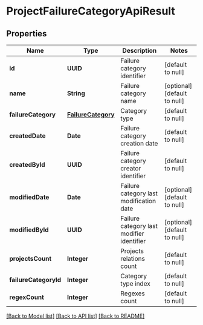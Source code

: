 # ProjectFailureCategoryApiResult
## Properties

| Name | Type | Description | Notes |
|------------ | ------------- | ------------- | -------------|
| **id** | **UUID** | Failure category identifier | [default to null] |
| **name** | **String** | Failure category name | [optional] [default to null] |
| **failureCategory** | [**FailureCategory**](FailureCategory.md) | Category type | [default to null] |
| **createdDate** | **Date** | Failure category creation date | [default to null] |
| **createdById** | **UUID** | Failure category creator identifier | [default to null] |
| **modifiedDate** | **Date** | Failure category last modification date | [optional] [default to null] |
| **modifiedById** | **UUID** | Failure category last modifier identifier | [optional] [default to null] |
| **projectsCount** | **Integer** | Projects relations count | [default to null] |
| **failureCategoryId** | **Integer** | Category type index | [default to null] |
| **regexCount** | **Integer** | Regexes count | [default to null] |

[[Back to Model list]](../README.md#documentation-for-models) [[Back to API list]](../README.md#documentation-for-api-endpoints) [[Back to README]](../README.md)

